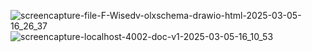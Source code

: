
![screencapture-file-F-Wisedv-olxschema-drawio-html-2025-03-05-16_26_37](https://github.com/user-attachments/assets/97a8ee64-58e2-4b40-b7c7-01ee57fb62c9)
![screencapture-localhost-4002-doc-v1-2025-03-05-16_10_53](https://github.com/user-attachments/assets/52009d85-9107-491e-8e57-2f4e90ecd199)

